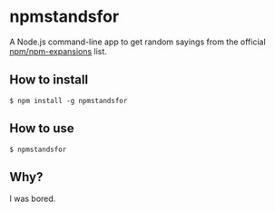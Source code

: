 # npmstandsfor
A Node.js command-line app to get random sayings from the official [npm/npm-expansions](https://github.com/npm/npm-expansions/blob/master/expansions.txt) list.

## How to install
```
$ npm install -g npmstandsfor
```

## How to use
```
$ npmstandsfor
```

## Why?
I was bored.
